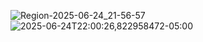 ![Region-2025-06-24_21-56-57](https://github.com/user-attachments/assets/d9beef4f-1d35-402b-bc56-4793ead60b23)
![2025-06-24T22:00:26,822958472-05:00](https://github.com/user-attachments/assets/634e2d1b-c728-4647-9d08-2054b87b7d18)
